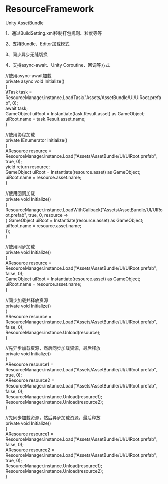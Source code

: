 # ResourceFramework
Unity AssetBundle

1、通过BuildSetting.xml控制打包规则、粒度等等

2、支持Bundle、Editor加载模式

3、同步异步无缝切换

4、支持async-await、Unity Coroutine、回调等方式

//使用async-await加载  
private async void Initialize()  
{  
        \tTask<AResource> task = ResourceManager.instance.LoadTask("Assets/AssetBundle/UI/UIRoot.prefab", 0);  
        await task;  
        GameObject uiRoot = Instantiate(task.Result.asset) as GameObject;  
        uiRoot.name = task.Result.asset.name;  
}

//使用协程加载  
private IEnumerator Initialize()  
{  
        AResource resource = ResourceManager.instance.Load("Assets/AssetBundle/UI/UIRoot.prefab", true, 0);  
        yield return resource;  
        GameObject uiRoot = Instantiate(resource.asset) as GameObject;  
        uiRoot.name = resource.asset.name;  
}

//使用回调加载  
private void Initialize()  
{  
        ResourceManager.instance.LoadWithCallback("Assets/AssetBundle/UI/UIRoot.prefab", true, 0, resource =>  
        {
                GameObject uiRoot = Instantiate(resource.asset) as GameObject;  
                uiRoot.name = resource.asset.name;  
        });  
}

//使用同步加载  
private void Initialize()  
{  
        AResource resource = ResourceManager.instance.Load("Assets/AssetBundle/UI/UIRoot.prefab", false, 0);  
        GameObject uiRoot = Instantiate(resource.asset) as GameObject;  
        uiRoot.name = resource.asset.name;  
}

//同步加载并释放资源  
private void Initialize()  
{  
        AResource resource = ResourceManager.instance.Load("Assets/AssetBundle/UI/UIRoot.prefab", false, 0);  
        ResourceManager.instance.Unload(resource);  
}

//先异步加载资源，然后同步加载资源，最后释放  
private void Initialize()  
{  
        AResource resource1 = ResourceManager.instance.Load("Assets/AssetBundle/UI/UIRoot.prefab", true, 0);  
        AResource resource2 = ResourceManager.instance.Load("Assets/AssetBundle/UI/UIRoot.prefab", false, 0);  
        ResourceManager.instance.Unload(resource1);  
        ResourceManager.instance.Unload(resource2);  
}

//先同步加载资源，然后异步加载资源，最后释放  
private void Initialize()  
{  
        AResource resource1 = ResourceManager.instance.Load("Assets/AssetBundle/UI/UIRoot.prefab", false, 0);  
        AResource resource2 = ResourceManager.instance.Load("Assets/AssetBundle/UI/UIRoot.prefab", true, 0);  
        ResourceManager.instance.Unload(resource1);  
        ResourceManager.instance.Unload(resource2);  
}
